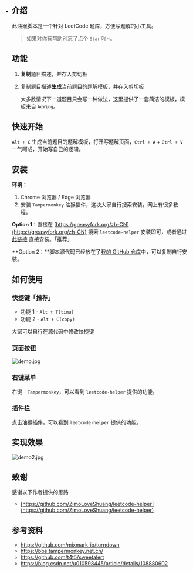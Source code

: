 - ## 介绍

  此油猴脚本是一个针对 LeetCode 题库，方便写题解的小工具。

  > 如果对你有帮助别忘了点个 `Star` 吖~。

  ## 功能

  1. **复制**题目描述，并存入剪切板
  2. 复制题目描述**生成**当前题目的题解模板，并存入剪切板
     
      大多数情况下一道题目只会写一种做法，这里提供了一套简洁的模板，模板来自 `AcWing`。

  ## 快速开始

  `Alt + C` 生成当前题目的题解模板，打开写题解页面，`Ctrl + A` + `Ctrl + V` 一气呵成，开始写自己的逻辑。

  ## 安装

  **环境：**

  1. Chrome 浏览器 / Edge 浏览器
  2. 安装 `Tampermonkey` 油猴插件，这块大家自行搜索安装，网上有很多教程。

  **Option 1**：直接在 [https://greasyfork.org/zh-CN](https://greasyfork.org/zh-CN) 搜索 `leetcode-helper` 安装即可，或者通过 [此链接](https://greasyfork.org/zh-CN/scripts/444408-leetcode-helper) 直接安装。「推荐」

  **Option 2：**脚本源代码已经放在了[我的 GitHub 仓库](https://github.com/tonngw/leetcode-helper)中，可以复制自行安装。

  ## 如何使用

  ### 快捷键「推荐」

  - 功能 1 - `Alt + T(timu)`
  - 功能 2 - `Alt + C(copy)`

  大家可以自行在源代码中修改快捷键

  ### 页面按钮

  ![demo.jpg](https://cdn.acwing.com/media/article/image/2023/05/30/52520_3f3cb130fe-demo.jpg) 

  ### 右键菜单

  右键 - `Tampermonkey`，可以看到 `leetcode-helper` 提供的功能。 

  ### 插件栏

  点击油猴插件，可以看到 `leetcode-helper` 提供的功能。 

  ## 实现效果

  ![demo2.jpg](https://cdn.acwing.com/media/article/image/2023/05/30/52520_868ee009fe-demo2.jpg) 

  ## 致谢

  感谢以下作者提供的思路

  - [https://github.com/ZimoLoveShuang/leetcode-helper](https://github.com/ZimoLoveShuang/leetcode-helper) 

  ## 参考资料

  - https://github.com/mixmark-io/turndown
  - https://bbs.tampermonkey.net.cn/
  - https://github.com/t4t5/sweetalert
  - https://blog.csdn.net/u010598445/article/details/108880602